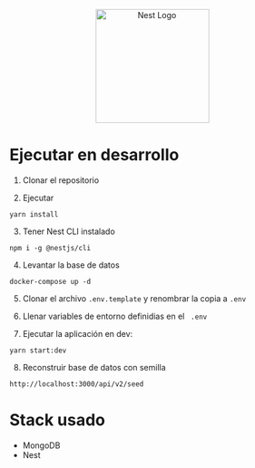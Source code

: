 <p align="center">
  <a href="http://nestjs.com/" target="blank"><img src="https://nestjs.com/img/logo-small.svg" width="200" alt="Nest Logo" /></a>
</p>


# Ejecutar en desarrollo

1. Clonar el repositorio

2. Ejecutar
```
yarn install
```

3. Tener Nest CLI instalado
```
npm i -g @nestjs/cli
```

4. Levantar la base de datos
```
docker-compose up -d
```

5. Clonar el archivo ```.env.template``` y renombrar la copia a ```.env```

6. Llenar variables de entorno definidias en el ``` .env```

7. Ejecutar la aplicación en dev:
```
yarn start:dev
```

8. Reconstruir base de datos con semilla
```
http://localhost:3000/api/v2/seed
```

# Stack usado
* MongoDB
* Nest